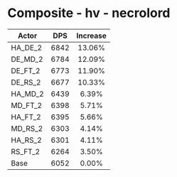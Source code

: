 # Composite - hv - necrolord
| Actor | DPS | Increase |
|---|:---:|:---:|
|HA_DE_2|6842|13.06%|
|DE_MD_2|6784|12.09%|
|DE_FT_2|6773|11.90%|
|DE_RS_2|6677|10.33%|
|HA_MD_2|6439|6.39%|
|MD_FT_2|6398|5.71%|
|HA_FT_2|6395|5.66%|
|MD_RS_2|6303|4.14%|
|HA_RS_2|6301|4.11%|
|RS_FT_2|6264|3.50%|
|Base|6052|0.00%|
